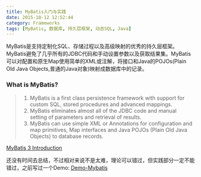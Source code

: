 ```yaml
---
title: MyBatis入门与实践
date: 2015-10-12 12:52:44
category: Frameworks
tags: [MyBatis, 数据库, 持久层框架, 动态SQL, Java]
---
```


MyBatis是支持定制化SQL、存储过程以及高级映射的优秀的持久层框架。MyBatis避免了几乎所有的JDBC代码和手动设置参数以及获取结果集。MyBatis可以对配置和原生Map使用简单的XML或注解，将接口和Java的POJOs(Plain Old Java Objects,普通的Java对象)映射成数据库中的记录。
<!-- more -->

### What is MyBatis?

> 1. MyBatis is a first class persistence framework with support for custom SQL, stored procedures and advanced mappings.
> 2. MyBatis eliminates almost all of the JDBC code and manual setting of parameters and retrieval of results.
> 3. MyBatis can use simple XML or Annotations for configuration and map primitives, Map interfaces and Java POJOs (Plain Old Java Objects) to database records.

[MyBatis 3 Introduction](http://www.mybatis.org/mybatis-3/)

还没有时间去总结，不过相对来说不是太难，理论可以错过，但实践部分一定不能错过，之前写过一个Demo: [Demo-Mybatis](https://github.com/Waterstrong/demo-mybatis)